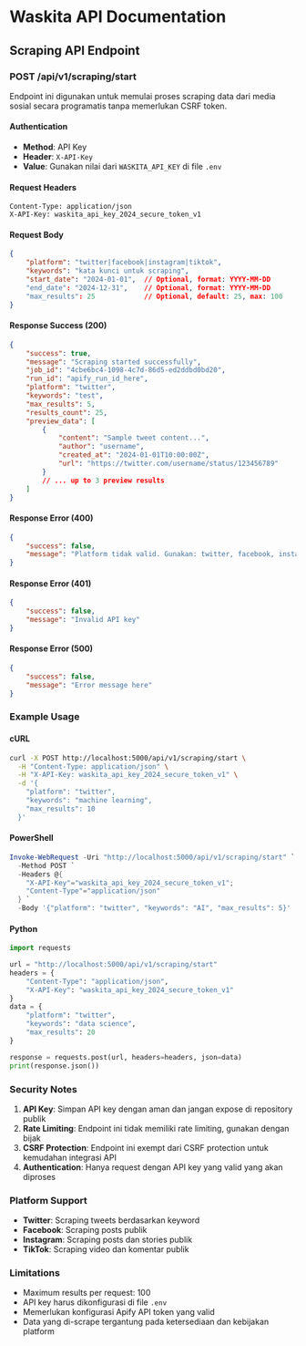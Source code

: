 # Waskita API Documentation

## Scraping API Endpoint

### POST /api/v1/scraping/start

Endpoint ini digunakan untuk memulai proses scraping data dari media sosial secara programatis tanpa memerlukan CSRF token.

#### Authentication
- **Method**: API Key
- **Header**: `X-API-Key`
- **Value**: Gunakan nilai dari `WASKITA_API_KEY` di file `.env`

#### Request Headers
```
Content-Type: application/json
X-API-Key: waskita_api_key_2024_secure_token_v1
```

#### Request Body
```json
{
    "platform": "twitter|facebook|instagram|tiktok",
    "keywords": "kata kunci untuk scraping",
    "start_date": "2024-01-01",  // Optional, format: YYYY-MM-DD
    "end_date": "2024-12-31",    // Optional, format: YYYY-MM-DD
    "max_results": 25            // Optional, default: 25, max: 100
}
```

#### Response Success (200)
```json
{
    "success": true,
    "message": "Scraping started successfully",
    "job_id": "4cbe6bc4-1098-4c7d-86d5-ed2ddbd0bd20",
    "run_id": "apify_run_id_here",
    "platform": "twitter",
    "keywords": "test",
    "max_results": 5,
    "results_count": 25,
    "preview_data": [
        {
            "content": "Sample tweet content...",
            "author": "username",
            "created_at": "2024-01-01T10:00:00Z",
            "url": "https://twitter.com/username/status/123456789"
        }
        // ... up to 3 preview results
    ]
}
```

#### Response Error (400)
```json
{
    "success": false,
    "message": "Platform tidak valid. Gunakan: twitter, facebook, instagram, atau tiktok"
}
```

#### Response Error (401)
```json
{
    "success": false,
    "message": "Invalid API key"
}
```

#### Response Error (500)
```json
{
    "success": false,
    "message": "Error message here"
}
```

### Example Usage

#### cURL
```bash
curl -X POST http://localhost:5000/api/v1/scraping/start \
  -H "Content-Type: application/json" \
  -H "X-API-Key: waskita_api_key_2024_secure_token_v1" \
  -d '{
    "platform": "twitter",
    "keywords": "machine learning",
    "max_results": 10
  }'
```

#### PowerShell
```powershell
Invoke-WebRequest -Uri "http://localhost:5000/api/v1/scraping/start" `
  -Method POST `
  -Headers @{
    "X-API-Key"="waskita_api_key_2024_secure_token_v1"; 
    "Content-Type"="application/json"
  } `
  -Body '{"platform": "twitter", "keywords": "AI", "max_results": 5}'
```

#### Python
```python
import requests

url = "http://localhost:5000/api/v1/scraping/start"
headers = {
    "Content-Type": "application/json",
    "X-API-Key": "waskita_api_key_2024_secure_token_v1"
}
data = {
    "platform": "twitter",
    "keywords": "data science",
    "max_results": 20
}

response = requests.post(url, headers=headers, json=data)
print(response.json())
```

### Security Notes

1. **API Key**: Simpan API key dengan aman dan jangan expose di repository publik
2. **Rate Limiting**: Endpoint ini tidak memiliki rate limiting, gunakan dengan bijak
3. **CSRF Protection**: Endpoint ini exempt dari CSRF protection untuk kemudahan integrasi API
4. **Authentication**: Hanya request dengan API key yang valid yang akan diproses

### Platform Support

- **Twitter**: Scraping tweets berdasarkan keyword
- **Facebook**: Scraping posts publik
- **Instagram**: Scraping posts dan stories publik
- **TikTok**: Scraping video dan komentar publik

### Limitations

- Maximum results per request: 100
- API key harus dikonfigurasi di file `.env`
- Memerlukan konfigurasi Apify API token yang valid
- Data yang di-scrape tergantung pada ketersediaan dan kebijakan platform